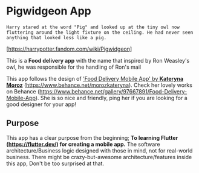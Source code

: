# Pigwidgeon App

`Harry stared at the word "Pig" and looked up at the tiny owl now fluttering around the light fixture on the ceiling. He had never seen anything that looked less like a pig.`

[https://harrypotter.fandom.com/wiki/Pigwidgeon]

This is a **Food delivery app** with the name that inspired by Ron Weasley's owl, he was responsible for the handling of Ron's mail


This app follows the design of <u>'Food Delivery Mobile App' by **Kateryna Moroz**</u> (https://www.behance.net/morozkateryna). Check her lovely works on Behance (https://www.behance.net/gallery/97667891/Food-Delivery-Mobile-App). She is so nice and friendly, ping her if you are looking for a good designer for your app!


## Purpose

This app has a clear purpose from the beginning; **To learning Flutter (https://flutter.dev/) for creating a mobile app.** The software architecture/Business logic designed with those in mind, not for real-world business. There might be crazy-but-awesome architecture/features inside this app, Don't be too surprised at that.




